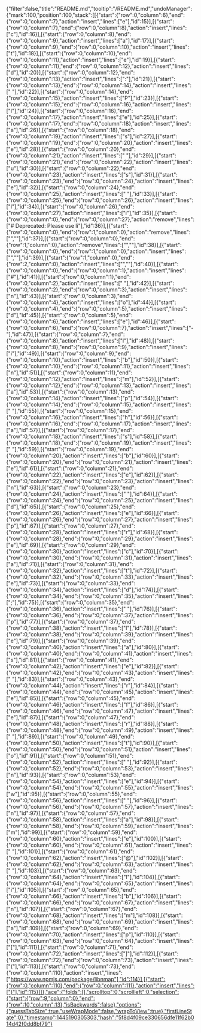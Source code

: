 {"filter":false,"title":"README.md","tooltip":"/README.md","undoManager":{"mark":100,"position":100,"stack":[[{"start":{"row":0,"column":6},"end":{"row":0,"column":7},"action":"insert","lines":["e"],"id":15}],[{"start":{"row":0,"column":7},"end":{"row":0,"column":8},"action":"insert","lines":["c"],"id":16}],[{"start":{"row":0,"column":8},"end":{"row":0,"column":9},"action":"insert","lines":["a"],"id":17}],[{"start":{"row":0,"column":9},"end":{"row":0,"column":10},"action":"insert","lines":["t"],"id":18}],[{"start":{"row":0,"column":10},"end":{"row":0,"column":11},"action":"insert","lines":["e"],"id":19}],[{"start":{"row":0,"column":11},"end":{"row":0,"column":12},"action":"insert","lines":["d"],"id":20}],[{"start":{"row":0,"column":12},"end":{"row":0,"column":13},"action":"insert","lines":[":"],"id":21}],[{"start":{"row":0,"column":13},"end":{"row":0,"column":14},"action":"insert","lines":[" "],"id":22}],[{"start":{"row":0,"column":14},"end":{"row":0,"column":15},"action":"insert","lines":["P"],"id":23}],[{"start":{"row":0,"column":15},"end":{"row":0,"column":16},"action":"insert","lines":["l"],"id":24}],[{"start":{"row":0,"column":16},"end":{"row":0,"column":17},"action":"insert","lines":["e"],"id":25}],[{"start":{"row":0,"column":17},"end":{"row":0,"column":18},"action":"insert","lines":["a"],"id":26}],[{"start":{"row":0,"column":18},"end":{"row":0,"column":19},"action":"insert","lines":["s"],"id":27}],[{"start":{"row":0,"column":19},"end":{"row":0,"column":20},"action":"insert","lines":["e"],"id":28}],[{"start":{"row":0,"column":20},"end":{"row":0,"column":21},"action":"insert","lines":[" "],"id":29}],[{"start":{"row":0,"column":21},"end":{"row":0,"column":22},"action":"insert","lines":["u"],"id":30}],[{"start":{"row":0,"column":22},"end":{"row":0,"column":23},"action":"insert","lines":["s"],"id":31}],[{"start":{"row":0,"column":23},"end":{"row":0,"column":24},"action":"insert","lines":["e"],"id":32}],[{"start":{"row":0,"column":24},"end":{"row":0,"column":25},"action":"insert","lines":[" "],"id":33}],[{"start":{"row":0,"column":25},"end":{"row":0,"column":26},"action":"insert","lines":["l"],"id":34}],[{"start":{"row":0,"column":26},"end":{"row":0,"column":27},"action":"insert","lines":["i"],"id":35}],[{"start":{"row":0,"column":0},"end":{"row":0,"column":27},"action":"remove","lines":["# Deprecated: Please use li"],"id":36}],[{"start":{"row":0,"column":0},"end":{"row":1,"column":0},"action":"remove","lines":["",""],"id":37}],[{"start":{"row":0,"column":0},"end":{"row":1,"column":0},"action":"remove","lines":["",""],"id":38}],[{"start":{"row":0,"column":0},"end":{"row":1,"column":0},"action":"insert","lines":["",""],"id":39}],[{"start":{"row":1,"column":0},"end":{"row":2,"column":0},"action":"insert","lines":["",""],"id":40}],[{"start":{"row":0,"column":0},"end":{"row":0,"column":1},"action":"insert","lines":["#"],"id":41}],[{"start":{"row":0,"column":1},"end":{"row":0,"column":2},"action":"insert","lines":[" "],"id":42}],[{"start":{"row":0,"column":2},"end":{"row":0,"column":3},"action":"insert","lines":["n"],"id":43}],[{"start":{"row":0,"column":3},"end":{"row":0,"column":4},"action":"insert","lines":["o"],"id":44}],[{"start":{"row":0,"column":4},"end":{"row":0,"column":5},"action":"insert","lines":["d"],"id":45}],[{"start":{"row":0,"column":5},"end":{"row":0,"column":6},"action":"insert","lines":["e"],"id":46}],[{"start":{"row":0,"column":6},"end":{"row":0,"column":7},"action":"insert","lines":["-"],"id":47}],[{"start":{"row":0,"column":7},"end":{"row":0,"column":8},"action":"insert","lines":["l"],"id":48}],[{"start":{"row":0,"column":8},"end":{"row":0,"column":9},"action":"insert","lines":["i"],"id":49}],[{"start":{"row":0,"column":9},"end":{"row":0,"column":10},"action":"insert","lines":["b"],"id":50}],[{"start":{"row":0,"column":10},"end":{"row":0,"column":11},"action":"insert","lines":["n"],"id":51}],[{"start":{"row":0,"column":11},"end":{"row":0,"column":12},"action":"insert","lines":["m"],"id":52}],[{"start":{"row":0,"column":12},"end":{"row":0,"column":13},"action":"insert","lines":["a"],"id":53}],[{"start":{"row":0,"column":13},"end":{"row":0,"column":14},"action":"insert","lines":["p"],"id":54}],[{"start":{"row":0,"column":14},"end":{"row":0,"column":15},"action":"insert","lines":[" "],"id":55}],[{"start":{"row":0,"column":15},"end":{"row":0,"column":16},"action":"insert","lines":["h"],"id":56}],[{"start":{"row":0,"column":16},"end":{"row":0,"column":17},"action":"insert","lines":["a"],"id":57}],[{"start":{"row":0,"column":17},"end":{"row":0,"column":18},"action":"insert","lines":["s"],"id":58}],[{"start":{"row":0,"column":18},"end":{"row":0,"column":19},"action":"insert","lines":[" "],"id":59}],[{"start":{"row":0,"column":19},"end":{"row":0,"column":20},"action":"insert","lines":["b"],"id":60}],[{"start":{"row":0,"column":20},"end":{"row":0,"column":21},"action":"insert","lines":["e"],"id":61}],[{"start":{"row":0,"column":21},"end":{"row":0,"column":22},"action":"insert","lines":["e"],"id":62}],[{"start":{"row":0,"column":22},"end":{"row":0,"column":23},"action":"insert","lines":["n"],"id":63}],[{"start":{"row":0,"column":23},"end":{"row":0,"column":24},"action":"insert","lines":[" "],"id":64}],[{"start":{"row":0,"column":24},"end":{"row":0,"column":25},"action":"insert","lines":["d"],"id":65}],[{"start":{"row":0,"column":25},"end":{"row":0,"column":26},"action":"insert","lines":["e"],"id":66}],[{"start":{"row":0,"column":26},"end":{"row":0,"column":27},"action":"insert","lines":["p"],"id":67}],[{"start":{"row":0,"column":27},"end":{"row":0,"column":28},"action":"insert","lines":["r"],"id":68}],[{"start":{"row":0,"column":28},"end":{"row":0,"column":29},"action":"insert","lines":["e"],"id":69}],[{"start":{"row":0,"column":29},"end":{"row":0,"column":30},"action":"insert","lines":["c"],"id":70}],[{"start":{"row":0,"column":30},"end":{"row":0,"column":31},"action":"insert","lines":["a"],"id":71}],[{"start":{"row":0,"column":31},"end":{"row":0,"column":32},"action":"insert","lines":["t"],"id":72}],[{"start":{"row":0,"column":32},"end":{"row":0,"column":33},"action":"insert","lines":["e"],"id":73}],[{"start":{"row":0,"column":33},"end":{"row":0,"column":34},"action":"insert","lines":["d"],"id":74}],[{"start":{"row":0,"column":34},"end":{"row":0,"column":35},"action":"insert","lines":[";"],"id":75}],[{"start":{"row":0,"column":35},"end":{"row":0,"column":36},"action":"insert","lines":[" "],"id":76}],[{"start":{"row":0,"column":36},"end":{"row":0,"column":37},"action":"insert","lines":["p"],"id":77}],[{"start":{"row":0,"column":37},"end":{"row":0,"column":38},"action":"insert","lines":["l"],"id":78}],[{"start":{"row":0,"column":38},"end":{"row":0,"column":39},"action":"insert","lines":["e"],"id":79}],[{"start":{"row":0,"column":39},"end":{"row":0,"column":40},"action":"insert","lines":["a"],"id":80}],[{"start":{"row":0,"column":40},"end":{"row":0,"column":41},"action":"insert","lines":["s"],"id":81}],[{"start":{"row":0,"column":41},"end":{"row":0,"column":42},"action":"insert","lines":["e"],"id":82}],[{"start":{"row":0,"column":42},"end":{"row":0,"column":43},"action":"insert","lines":[" "],"id":83}],[{"start":{"row":0,"column":43},"end":{"row":0,"column":44},"action":"insert","lines":["r"],"id":84}],[{"start":{"row":0,"column":44},"end":{"row":0,"column":45},"action":"insert","lines":["e"],"id":85}],[{"start":{"row":0,"column":45},"end":{"row":0,"column":46},"action":"insert","lines":["f"],"id":86}],[{"start":{"row":0,"column":46},"end":{"row":0,"column":47},"action":"insert","lines":["e"],"id":87}],[{"start":{"row":0,"column":47},"end":{"row":0,"column":48},"action":"insert","lines":["r"],"id":88}],[{"start":{"row":0,"column":48},"end":{"row":0,"column":49},"action":"insert","lines":[" "],"id":89}],[{"start":{"row":0,"column":49},"end":{"row":0,"column":50},"action":"insert","lines":["t"],"id":90}],[{"start":{"row":0,"column":50},"end":{"row":0,"column":51},"action":"insert","lines":["o"],"id":91}],[{"start":{"row":0,"column":51},"end":{"row":0,"column":52},"action":"insert","lines":[" "],"id":92}],[{"start":{"row":0,"column":52},"end":{"row":0,"column":53},"action":"insert","lines":["n"],"id":93}],[{"start":{"row":0,"column":53},"end":{"row":0,"column":54},"action":"insert","lines":["e"],"id":94}],[{"start":{"row":0,"column":54},"end":{"row":0,"column":55},"action":"insert","lines":["w"],"id":95}],[{"start":{"row":0,"column":55},"end":{"row":0,"column":56},"action":"insert","lines":[" "],"id":96}],[{"start":{"row":0,"column":56},"end":{"row":0,"column":57},"action":"insert","lines":["n"],"id":97}],[{"start":{"row":0,"column":57},"end":{"row":0,"column":58},"action":"insert","lines":["a"],"id":98}],[{"start":{"row":0,"column":58},"end":{"row":0,"column":59},"action":"insert","lines":["m"],"id":99}],[{"start":{"row":0,"column":59},"end":{"row":0,"column":60},"action":"insert","lines":["e"],"id":100}],[{"start":{"row":0,"column":60},"end":{"row":0,"column":61},"action":"insert","lines":[" "],"id":101}],[{"start":{"row":0,"column":61},"end":{"row":0,"column":62},"action":"insert","lines":["@"],"id":102}],[{"start":{"row":0,"column":62},"end":{"row":0,"column":63},"action":"insert","lines":[" "],"id":103}],[{"start":{"row":0,"column":63},"end":{"row":0,"column":64},"action":"insert","lines":["l"],"id":104}],[{"start":{"row":0,"column":64},"end":{"row":0,"column":65},"action":"insert","lines":["i"],"id":105}],[{"start":{"row":0,"column":65},"end":{"row":0,"column":66},"action":"insert","lines":["b"],"id":106}],[{"start":{"row":0,"column":66},"end":{"row":0,"column":67},"action":"insert","lines":["n"],"id":107}],[{"start":{"row":0,"column":67},"end":{"row":0,"column":68},"action":"insert","lines":["m"],"id":108}],[{"start":{"row":0,"column":68},"end":{"row":0,"column":69},"action":"insert","lines":["a"],"id":109}],[{"start":{"row":0,"column":69},"end":{"row":0,"column":70},"action":"insert","lines":["p"],"id":110}],[{"start":{"row":0,"column":63},"end":{"row":0,"column":64},"action":"insert","lines":["["],"id":111}],[{"start":{"row":0,"column":71},"end":{"row":0,"column":72},"action":"insert","lines":["]"],"id":112}],[{"start":{"row":0,"column":72},"end":{"row":0,"column":73},"action":"insert","lines":["("],"id":113}],[{"start":{"row":0,"column":73},"end":{"row":0,"column":110},"action":"insert","lines":["https://www.npmjs.com/package/libnmap"],"id":114}],[{"start":{"row":0,"column":110},"end":{"row":0,"column":111},"action":"insert","lines":[")"],"id":115}]]},"ace":{"folds":[],"scrolltop":0,"scrollleft":0,"selection":{"start":{"row":9,"column":0},"end":{"row":10,"column":13},"isBackwards":false},"options":{"guessTabSize":true,"useWrapMode":false,"wrapToView":true},"firstLineState":0},"timestamp":1445190305303,"hash":"5f8d4f09ce330656dfe11f62b014d42f0dd8bf79"}